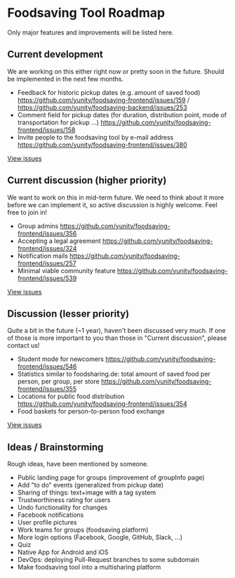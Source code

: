 # Foodsaving Tool Roadmap

Only major features and improvements will be listed here.

## Current development

We are working on this either right now or pretty soon in the future. Should be implemented in the next few months.

- Feedback for historic pickup dates (e.g. amount of saved food) https://github.com/yunity/foodsaving-frontend/issues/159 / https://github.com/yunity/foodsaving-backend/issues/253
- Comment field for pickup dates (for duration, distribution point, mode of transportation for pickup ...) https://github.com/yunity/foodsaving-frontend/issues/158
- Invite people to the foodsaving tool by e-mail address https://github.com/yunity/foodsaving-frontend/issues/380

[View issues](https://github.com/yunity/foodsaving-frontend/milestone/11)

## Current discussion (higher priority)

We want to work on this in mid-term future. We need to think about it more before we can implement it, so active discussion is highly welcome. Feel free to join in!

- Group admins https://github.com/yunity/foodsaving-frontend/issues/356
- Accepting a legal agreement https://github.com/yunity/foodsaving-frontend/issues/324
- Notification mails https://github.com/yunity/foodsaving-frontend/issues/257
- Minimal viable community feature https://github.com/yunity/foodsaving-frontend/issues/539

[View issues](https://github.com/yunity/foodsaving-frontend/milestone/9)

## Discussion (lesser priority)

Quite a bit in the future (~1 year), haven't been discussed very much. If one of those is more important to you than those in "Current discussion", please contact us!

- Student mode for newcomers https://github.com/yunity/foodsaving-frontend/issues/546
- Statistics similar to foodsharing.de: total amount of  saved food per person, per group, per store https://github.com/yunity/foodsaving-frontend/issues/355
- Locations for public food distribution https://github.com/yunity/foodsaving-frontend/issues/354
- Food baskets for person-to-person food exchange

[View issues](https://github.com/yunity/foodsaving-frontend/milestone/10)

## Ideas / Brainstorming

Rough ideas, have been mentioned by someone.

- Public landing page for groups (improvement of groupInfo page)
- Add "to do" events (generalized from pickup date)
- Sharing of things: text+image with a tag system
- Trustworthiness rating for users
- Undo functionality for changes
- Facebook notifications
- User profile pictures
- Work teams for groups (foodsaving platform)
- More login options (Facebook, Google, GitHub, Slack, ...)
- Quiz
- Native App for Android and iOS
- DevOps: deploying Pull-Request branches to some subdomain
- Make foodsaving tool into a multisharing platform
